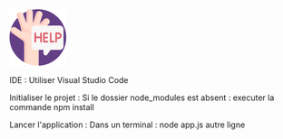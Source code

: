<div style="align: center">
<img style="margin: auto" src="./help-high-quality-png-350x350.png" width="100" >
</div>

IDE : Utiliser Visual Studio Code

Initialiser le projet :
Si le dossier node_modules est absent : executer la commande npm install

Lancer l'application :
Dans un terminal :
node app.js
autre ligne
